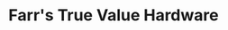 ---
title: "Farr's True Value Hardware"
url: /coos-bay/farrs-true-value-hardware/
shop: Eisenwaren
---
